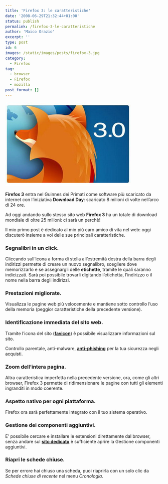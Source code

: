 ```yaml
---
title: 'Firefox 3: le caratteristiche'
date: '2008-06-29T21:32:44+01:00'
status: publish
permalink: /firefox-3-le-caratteristiche
author: 'Maico Orazio'
excerpt: ''
type: post
id: 6
images: /static/images/posts/firefox-3.jpg
category:
  - Firefox
tag:
  - browser
  - Firefox
  - mozilla
post_format: []
---
```


![Firefox 3](/static/images/posts/firefox-3.jpg 'Firefox 3')

**Firefox 3** entra nel Guinnes dei Primati come software più scaricato da internet con l’iniziativa **Download Day**: scaricato 8 milioni di volte nell’arco di 24 ore.

Ad oggi andando sullo stesso sito web **Firefox 3** ha un totale di download mondiale di oltre 25 milioni: ci sarà un perchè!

Il mio primo post è dedicato al mio più caro amico di vita nel web: oggi discuterò insieme a voi delle sue principali caratteristiche.

### Segnalibri in un click.

Cliccando sull’icona a forma di stella all’estremità destra della barra degli indirizzi permette di creare un nuovo segnalibro, scegliere dove memorizzarlo e se assegnargli delle **etichette**, tramite le quali saranno indicizzati. Sarà poi possibile trovarli digitando l’etichetta, l’indirizzo o il nome nella barra degli indirizzi.

### Prestazioni migliorate.

Visualizza le pagine web più velocemente e mantiene sotto controllo l’uso della memoria (peggior caratteristiche della precedente versione).

### Identificazione immediata del sito web.

Tramite l’icona del sito ([**favicon**](http://it.wikipedia.org/wiki/Favicon 'Significato favicon')) è possibile visualizzare informazioni sul sito.

Controllo parentale, anti-malware, [**anti-phishing**](http://it.wikipedia.org/wiki/Phishing 'Phishing') per la tua sicurezza negli acquisti.

### Zoom dell’intera pagina.

Altra caratteristica imperfetta nella precedente versione, ora, come gli altri browser, Firefox 3 permette di ridimensionare le pagine con tutti gli elementi ingranditi in modo coerente.

### Aspetto nativo per ogni piattaforma.

Firefox ora sarà perfettamente integrato con il tuo sistema operativo.

### Gestione dei componenti aggiuntivi.

E’ possibile cercare e installare le estensioni direttamente dal browser, senza andare sul [**sito dedicato**](https://addons.mozilla.org/it/firefox/ 'Componenti aggiuntivi per Firefox') è sufficiente aprire la Gestione componenti aggiuntivi.

### Riapri le schede chiuse.

Se per errore hai chiuso una scheda, puoi riaprirla con un solo clic da _Schede chiuse di recente_ nel menu _Cronologia_.
